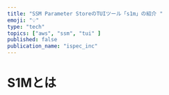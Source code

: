 ```yaml
---
title: "SSM Parameter StoreのTUIツール「s1m」の紹介 "
emoji: "💡"
type: "tech"
topics: ["aws", "ssm", "tui" ]
published: false
publication_name: "ispec_inc"
---
```


# S1Mとは
